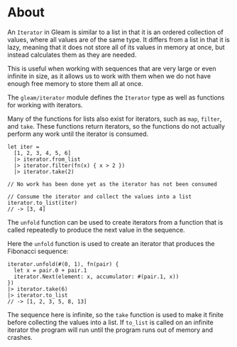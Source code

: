 # About

An `Iterator` in Gleam is similar to a list in that it is an ordered collection of values, where all values are of the same type. It differs from a list in that it is lazy, meaning that it does not store all of its values in memory at once, but instead calculates them as they are needed.

This is useful when working with sequences that are very large or even infinite in size, as it allows us to work with them when we do not have enough free memory to store them all at once.

The `gleam/iterator` module defines the `Iterator` type as well as functions for working with iterators.

Many of the functions for lists also exist for iterators, such as `map`, `filter`, and `take`. These functions return iterators, so the functions do not actually perform any work until the iterator is consumed.

```gleam
let iter = 
  [1, 2, 3, 4, 5, 6]
  |> iterator.from_list
  |> iterator.filter(fn(x) { x > 2 })
  |> iterator.take(2)

// No work has been done yet as the iterator has not been consumed

// Consume the iterator and collect the values into a list
iterator.to_list(iter)
// -> [3, 4]
```

The `unfold` function can be used to create iterators from a function that is called repeatedly to produce the next value in the sequence.

Here the `unfold` function is used to create an iterator that produces the Fibonacci sequence:

```gleam 
iterator.unfold(#(0, 1), fn(pair) {
  let x = pair.0 + pair.1
  iterator.Next(element: x, accumulator: #(pair.1, x))
})
|> iterator.take(6)
|> iterator.to_list
// -> [1, 2, 3, 5, 8, 13]
```

The sequence here is infinite, so the `take` function is used to make it finite before collecting the values into a list. If `to_list` is called on an infinite iterator the program will run until the program runs out of memory and crashes.
